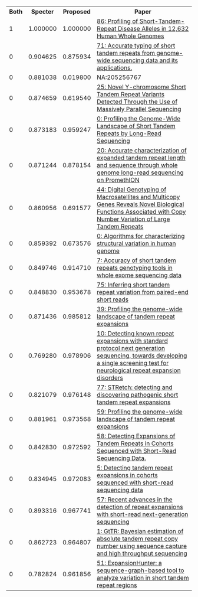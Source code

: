 <html><table><tr>
<th>Both</th>
<th>Specter</th>
<th>Proposed</th>
<th>Paper</th>
</tr>
<tr>
<td>1</td>
<td>1.000000</td>
<td>1.000000</td>
<td><a href="https://www.semanticscholar.org/paper/657eb71414c9b05fbf3f81bde307bf1e21dbccb9">86: Profiling of Short-Tandem-Repeat Disease Alleles in 12,632 Human Whole Genomes</a></td>
</tr>
<tr>
<td>0</td>
<td>0.904625</td>
<td>0.875934</td>
<td><a href="https://www.semanticscholar.org/paper/b6c751743772522b802faf29181c49d1001f38dd">71: Accurate typing of short tandem repeats from genome-wide sequencing data and its applications.</a></td>
</tr>
<tr>
<td>0</td>
<td>0.881038</td>
<td>0.019800</td>
<td>NA:205256767</td>
</tr>
<tr>
<td>0</td>
<td>0.874659</td>
<td>0.619540</td>
<td><a href="https://www.semanticscholar.org/paper/7fb89129728dec16989a0539e9433a974b5c80f8">25: Novel Y-chromosome Short Tandem Repeat Variants Detected Through the Use of Massively Parallel Sequencing</a></td>
</tr>
<tr>
<td>0</td>
<td>0.873183</td>
<td>0.959247</td>
<td><a href="https://www.semanticscholar.org/paper/235504a4eb93dba62e6f8fa25195852e3e14d9eb">0: Profiling the Genome-Wide Landscape of Short Tandem Repeats by Long-Read Sequencing</a></td>
</tr>
<tr>
<td>0</td>
<td>0.871244</td>
<td>0.878154</td>
<td><a href="https://www.semanticscholar.org/paper/1b4c6ecbd85c5532bf5d609ba52853d6d4b2f77c">20: Accurate characterization of expanded tandem repeat length and sequence through whole genome long-read sequencing on PromethION</a></td>
</tr>
<tr>
<td>0</td>
<td>0.860956</td>
<td>0.691577</td>
<td><a href="https://www.semanticscholar.org/paper/5baf38d1a68e54c4ea03468f2045dc8491a7195c">44: Digital Genotyping of Macrosatellites and Multicopy Genes Reveals Novel Biological Functions Associated with Copy Number Variation of Large Tandem Repeats</a></td>
</tr>
<tr>
<td>0</td>
<td>0.859392</td>
<td>0.673576</td>
<td><a href="https://www.semanticscholar.org/paper/8859a93e5c20afd033166be3cdca1a28a3e50f1a">0: Algorithms for characterizing structural variation in human genome</a></td>
</tr>
<tr>
<td>0</td>
<td>0.849746</td>
<td>0.914710</td>
<td><a href="https://www.semanticscholar.org/paper/4d3d7d305ca851a3e8390c75d4cc8da2813674bf">7: Accuracy of short tandem repeats genotyping tools in whole exome sequencing data</a></td>
</tr>
<tr>
<td>0</td>
<td>0.848830</td>
<td>0.953678</td>
<td><a href="https://www.semanticscholar.org/paper/8300299ce36d6bb51a144677c121006109beed36">75: Inferring short tandem repeat variation from paired-end short reads</a></td>
</tr>
<tr>
<td>0</td>
<td>0.871436</td>
<td>0.985812</td>
<td><a href="https://www.semanticscholar.org/paper/37c7300281bd69b5283327ee9d8a65b232311506">39: Profiling the genome-wide landscape of tandem repeat expansions</a></td>
</tr>
<tr>
<td>0</td>
<td>0.769280</td>
<td>0.978906</td>
<td><a href="https://www.semanticscholar.org/paper/1f0e916d9c30ac3e5f677fe5da4245bf30dc7c80">10: Detecting known repeat expansions with standard protocol next generation sequencing, towards developing a single screening test for neurological repeat expansion disorders</a></td>
</tr>
<tr>
<td>0</td>
<td>0.821079</td>
<td>0.976148</td>
<td><a href="https://www.semanticscholar.org/paper/a1ea940a45345e6839bef0c0e092c0ad65bab441">77: STRetch: detecting and discovering pathogenic short tandem repeat expansions</a></td>
</tr>
<tr>
<td>0</td>
<td>0.881961</td>
<td>0.973568</td>
<td><a href="https://www.semanticscholar.org/paper/d322ae376d3f9cc252f56db08052d8c808ccc627">59: Profiling the genome-wide landscape of tandem repeat expansions</a></td>
</tr>
<tr>
<td>0</td>
<td>0.842830</td>
<td>0.972592</td>
<td><a href="https://www.semanticscholar.org/paper/6c099501482e0b143acfb68996ddd41a76fe4b08">58: Detecting Expansions of Tandem Repeats in Cohorts Sequenced with Short-Read Sequencing Data.</a></td>
</tr>
<tr>
<td>0</td>
<td>0.834945</td>
<td>0.972083</td>
<td><a href="https://www.semanticscholar.org/paper/279057dbf1e4ab2af61b763a01bdfcf016a9766b">5: Detecting tandem repeat expansions in cohorts sequenced with short-read sequencing data</a></td>
</tr>
<tr>
<td>0</td>
<td>0.893316</td>
<td>0.967741</td>
<td><a href="https://www.semanticscholar.org/paper/70cc04ddd74cb817fc76ad494d7d6dbb52ce3cc9">57: Recent advances in the detection of repeat expansions with short-read next-generation sequencing</a></td>
</tr>
<tr>
<td>0</td>
<td>0.862723</td>
<td>0.964807</td>
<td><a href="https://www.semanticscholar.org/paper/ff97ad554a8f9ca6e61a6e7c937c528c328c0f3e">1: GtTR: Bayesian estimation of absolute tandem repeat copy number using sequence capture and high throughput sequencing</a></td>
</tr>
<tr>
<td>0</td>
<td>0.782824</td>
<td>0.961856</td>
<td><a href="https://www.semanticscholar.org/paper/c41f38cf0a75e8b6515ee21ddb486b2a13b64d2a">51: ExpansionHunter: a sequence-graph-based tool to analyze variation in short tandem repeat regions</a></td>
</tr>
</table></html>
